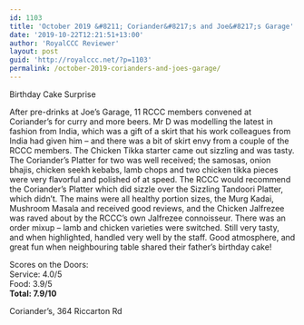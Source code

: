 ```yaml
---
id: 1103
title: 'October 2019 &#8211; Coriander&#8217;s and Joe&#8217;s Garage'
date: '2019-10-22T12:21:51+13:00'
author: 'RoyalCCC Reviewer'
layout: post
guid: 'http://royalccc.net/?p=1103'
permalink: /october-2019-corianders-and-joes-garage/
---
```


Birthday Cake Surprise

After pre-drinks at Joe’s Garage, 11 RCCC members convened at Coriander’s for curry and more beers. Mr D was modelling the latest in fashion from India, which was a gift of a skirt that his work colleagues from India had given him – and there was a bit of skirt envy from a couple of the RCCC members. The Chicken Tikka starter came out sizzling and was tasty. The Coriander’s Platter for two was well received; the samosas, onion bhajis, chicken seekh kebabs, lamb chops and two chicken tikka pieces were very flavorful and polished of at speed. The RCCC would recommend the Coriander’s Platter which did sizzle over the Sizzling Tandoori Platter, which didn’t. The mains were all healthy portion sizes, the Murg Kadai, Mushroom Masala and received good reviews, and the Chicken Jalfrezee was raved about by the RCCC’s own Jalfrezee connoisseur. There was an order mixup – lamb and chicken varieties were switched. Still very tasty, and when highlighted, handled very well by the staff. Good atmosphere, and great fun when neighbouring table shared their father’s birthday cake!

Scores on the Doors:  
Service: 4.0/5  
Food: 3.9/5  
**Total: 7.9/10**

Coriander’s, 364 Riccarton Rd